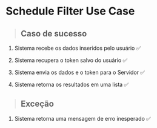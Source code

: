# Schedule Filter Use Case

> ## Caso de sucesso

1. Sistema recebe os dados inseridos pelo usuário ✅
2. Sistema recupera o token salvo do usuário ✅

3. Sistema envia os dados e o token para o Servidor ✅
4. Sistema retorna os resultados em uma lista ✅

> ## Exceção

1. Sistema retorna uma mensagem de erro inesperado ✅
